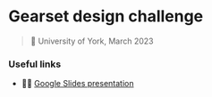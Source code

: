 # Gearset design challenge

> 📍 University of York, March 2023

### Useful links
- 🧑‍🏫 [Google Slides presentation](https://docs.google.com/presentation/d/1AjfCZuDmss2UftI6qH2zGlNDIoIm6ubGyQmpaZZESO4/edit?usp=share_link)
